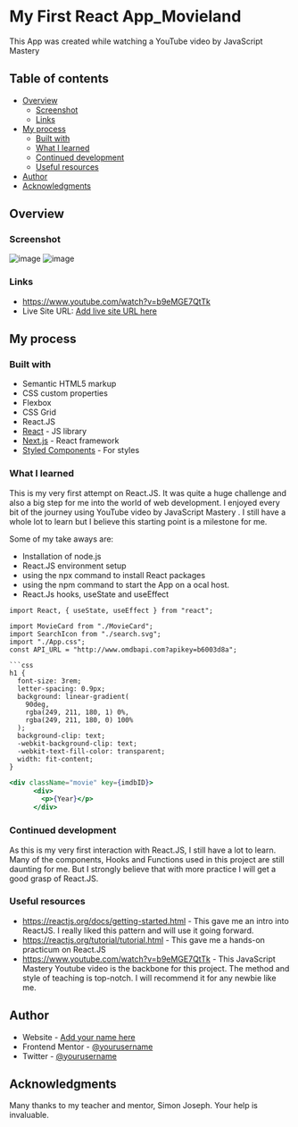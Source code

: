 # My First React App_Movieland
This App was created while watching a YouTube video by JavaScript Mastery


## Table of contents

- [Overview](#overview)
  - [Screenshot](#screenshot)
  - [Links](#links)
- [My process](#my-process)
  - [Built with](#built-with)
  - [What I learned](#what-i-learned)
  - [Continued development](#continued-development)
  - [Useful resources](#useful-resources)
- [Author](#author)
- [Acknowledgments](#acknowledgments)



## Overview

### Screenshot

![image](https://user-images.githubusercontent.com/100562475/220578925-bec7e7c8-e460-46db-b6ad-98b500f2ef8a.png)
![image](https://user-images.githubusercontent.com/100562475/220579268-8362eefc-6dd8-41b6-b0b2-fb4a61e4aad2.png)

### Links

- https://www.youtube.com/watch?v=b9eMGE7QtTk
- Live Site URL: [Add live site URL here](https://your-live-site-url.com)

## My process

### Built with

- Semantic HTML5 markup
- CSS custom properties
- Flexbox
- CSS Grid
- React.JS
- [React](https://reactjs.org/) - JS library
- [Next.js](https://nextjs.org/) - React framework
- [Styled Components](https://styled-components.com/) - For styles

### What I learned

This is my very first attempt on React.JS. It was quite a huge challenge and also a big step for me into the world of web development. I enjoyed every bit of the journey using YouTube video by JavaScript Mastery . I still have a whole lot to learn but I believe this starting point is a milestone for me. 

Some of my take aways are:
- Installation of node.js 
- React.JS environment setup 
- using the npx command to install React packages
- using the npm command to start the App on a ocal host.
- React.Js hooks, useState and useEffect

```JS
import React, { useState, useEffect } from "react";

import MovieCard from "./MovieCard";
import SearchIcon from "./search.svg";
import "./App.css";
const API_URL = "http://www.omdbapi.com?apikey=b6003d8a";

```css
h1 {
  font-size: 3rem;
  letter-spacing: 0.9px;
  background: linear-gradient(
    90deg,
    rgba(249, 211, 180, 1) 0%,
    rgba(249, 211, 180, 0) 100%
  );
  background-clip: text;
  -webkit-background-clip: text;
  -webkit-text-fill-color: transparent;
  width: fit-content;
}
```
```jsx
<div className="movie" key={imdbID}>
      <div>
        <p>{Year}</p>
      </div>
```

### Continued development

As this is my very first interaction with React.JS, I still have a lot to learn. Many of the components, Hooks and Functions used in this project are still daunting for me. But I strongly believe that with more practice I will get a good grasp of React.JS.

### Useful resources

- https://reactjs.org/docs/getting-started.html - This gave me an intro into ReactJS. I really liked this pattern and will use it going forward.
- https://reactjs.org/tutorial/tutorial.html - This gave me a hands-on practicum on React.JS 
- https://www.youtube.com/watch?v=b9eMGE7QtTk  - This JavaScript Mastery Youtube video is the backbone for this project. The method and style of teaching is top-notch. I will recommend it for any newbie like me.

## Author

- Website - [Add your name here](https://www.your-site.com)
- Frontend Mentor - [@yourusername](https://www.frontendmentor.io/profile/yourusername)
- Twitter - [@yourusername](https://www.twitter.com/yourusername)

## Acknowledgments
Many thanks to my teacher and mentor, Simon Joseph. Your help is invaluable.
